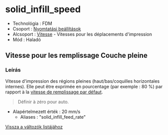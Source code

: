 # solid\_infill\_speed

* Technológia : FDM
* Csoport : [Nyomtatási beállítások](../../../konfig/print_settings)
* Alcsoport : [Vitesse](../../beallitasok/print_settings.md#vitesse) - Vitesses pour les déplacements d'impression
* Mód : Haladó

## Vitesse pour les remplissage  Couche pleine

### Leírás

Vitesse d'impression des régions pleines \(haut/bas/coquilles horizontales internes\). Elle peut être exprimée en pourcentage \(par exemple : 80 %\) par rapport à la [vitesse de remplissage par défaut](solid_infill_speed.md).

> Définir à zéro pour auto.

* Alapértelmezett érték : 20 mm/s
  * Aliases :  "solid\_infill\_feed\_rate"

[Vissza a változók listájához](../../variable_list)


